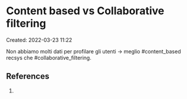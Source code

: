 # Content based vs Collaborative filtering
Created: 2022-03-23 11:22

Non abbiamo molti dati per profilare gli utenti -> meglio #content_based recsys che #collaborative_filtering.

## References
1. 